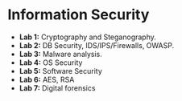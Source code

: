 # Information Security
- **Lab 1:** Cryptography and Steganography.  
- **Lab 2:** DB Security, IDS/IPS/Firewalls, OWASP.  
- **Lab 3:** Malware analysis.
- **Lab 4:** OS Security
- **Lab 5:** Software Security
- **Lab 6:** AES, RSA
- **Lab 7:** Digital forensics
